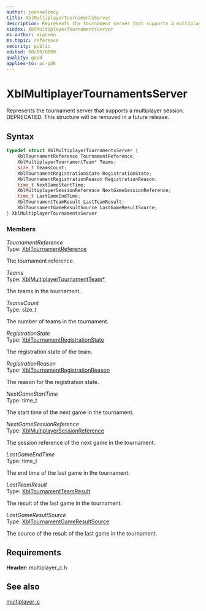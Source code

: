 ```yaml
---
author: joannaleecy
title: XblMultiplayerTournamentsServer
description: Represents the tournament server that supports a multiplayer session. DEPRECATED. This structure will be removed in a future release.
kindex: XblMultiplayerTournamentsServer
ms.author: migreen
ms.topic: reference
security: public
edited: 00/00/0000
quality: good
applies-to: pc-gdk
---
```


# XblMultiplayerTournamentsServer  

Represents the tournament server that supports a multiplayer session. DEPRECATED. This structure will be removed in a future release.  

## Syntax  
  
```cpp
typedef struct XblMultiplayerTournamentsServer {  
    XblTournamentReference TournamentReference;  
    XblMultiplayerTournamentTeam* Teams;  
    size_t TeamsCount;  
    XblTournamentRegistrationState RegistrationState;  
    XblTournamentRegistrationReason RegistrationReason;  
    time_t NextGameStartTime;  
    XblMultiplayerSessionReference NextGameSessionReference;  
    time_t LastGameEndTime;  
    XblTournamentTeamResult LastTeamResult;  
    XblTournamentGameResultSource LastGameResultSource;  
} XblMultiplayerTournamentsServer  
```
  
### Members  
  
*TournamentReference*  
Type: [XblTournamentReference](xbltournamentreference.md)  
  
The tournament reference.
  
*Teams*  
Type: [XblMultiplayerTournamentTeam*](xblmultiplayertournamentteam.md)  
  
The teams in the tournament.
  
*TeamsCount*  
Type: size_t  
  
The number of teams in the tournament.
  
*RegistrationState*  
Type: [XblTournamentRegistrationState](../enums/xbltournamentregistrationstate.md)  
  
The registration state of the team.
  
*RegistrationReason*  
Type: [XblTournamentRegistrationReason](../enums/xbltournamentregistrationreason.md)  
  
The reason for the registration state.
  
*NextGameStartTime*  
Type: time_t  
  
The start time of the next game in the tournament.
  
*NextGameSessionReference*  
Type: [XblMultiplayerSessionReference](xblmultiplayersessionreference.md)  
  
The session reference of the next game in the tournament.
  
*LastGameEndTime*  
Type: time_t  
  
The end time of the last game in the tournament.
  
*LastTeamResult*  
Type: [XblTournamentTeamResult](xbltournamentteamresult.md)  
  
The result of the last game in the tournament.
  
*LastGameResultSource*  
Type: [XblTournamentGameResultSource](../enums/xbltournamentgameresultsource.md)  
  
The source of the result of the last game in the tournament.
  
## Requirements  
  
**Header:** multiplayer_c.h
  
## See also  
[multiplayer_c](../multiplayer_c_members.md)  
  
  